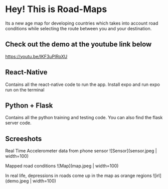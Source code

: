 # Hey! This is Road-Maps
Its a new age map for developing countries which takes into account road conditions while selecting the route between you and your destination.

## Check out the demo at the youtube link below
https://youtu.be/IKF3uPlRoXU

## React-Native
Contains all the react-native code to run the app.
Install expo and run expo run on the terminal

## Python + Flask
Contains all the python training and testing code.
You can also find the flask server code.

## Screeshots
Real Time Accelerometer data from phone sensor
![Sensor](sensor.jpeg | width=100)

Mapped road conditions
![Map](map.jpeg | width=100)

In real life, depressions in roads come up in the map as orange regions
![irl](demo.jpeg | width=100)
